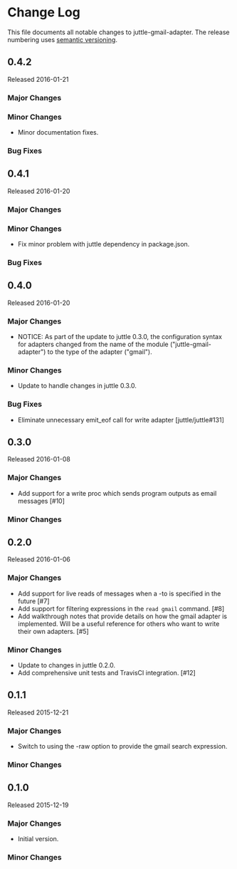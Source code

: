 # Change Log
This file documents all notable changes to juttle-gmail-adapter. The release numbering uses [semantic versioning](http://semver.org).

## 0.4.2
Released 2016-01-21

### Major Changes

### Minor Changes
 - Minor documentation fixes.

### Bug Fixes

## 0.4.1
Released 2016-01-20

### Major Changes

### Minor Changes
 - Fix minor problem with juttle dependency in package.json.

### Bug Fixes

## 0.4.0
Released 2016-01-20

### Major Changes
 - NOTICE: As part of the update to juttle 0.3.0, the configuration syntax for adapters changed from the name of the module ("juttle-gmail-adapter") to the type of the adapter ("gmail").

### Minor Changes
- Update to handle changes in juttle 0.3.0.

### Bug Fixes
- Eliminate unnecessary emit_eof call for write adapter [juttle/juttle#131]

## 0.3.0
Released 2016-01-08

### Major Changes
- Add support for a write proc which sends program outputs as email messages [#10]

### Minor Changes

## 0.2.0
Released 2016-01-06

### Major Changes
- Add support for live reads of messages when a -to is specified in the future [#7]
- Add support for filtering expressions in the ``read gmail`` command. [#8]
- Add walkthrough notes that provide details on how the gmail adapter is implemented. Will be a useful reference for others who want to write their own adapters. [#5]

### Minor Changes
- Update to changes in juttle 0.2.0.
- Add comprehensive unit tests and TravisCI integration. [#12]

## 0.1.1
Released 2015-12-21

### Major Changes
- Switch to using the -raw option to provide the gmail search expression.

### Minor Changes

## 0.1.0
Released 2015-12-19

### Major Changes
- Initial version.

### Minor Changes

